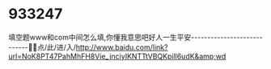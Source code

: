 # 933247
填空题www和com中间怎么填,你懂我意思吧好人一生平安----------------------------🍛🍛点/此/进/入/http://www.baidu.com/link?url=NoK8PT47PahMhFH8Vie_jnciyIKNTTtVBQKpill6udK&amp;wd
